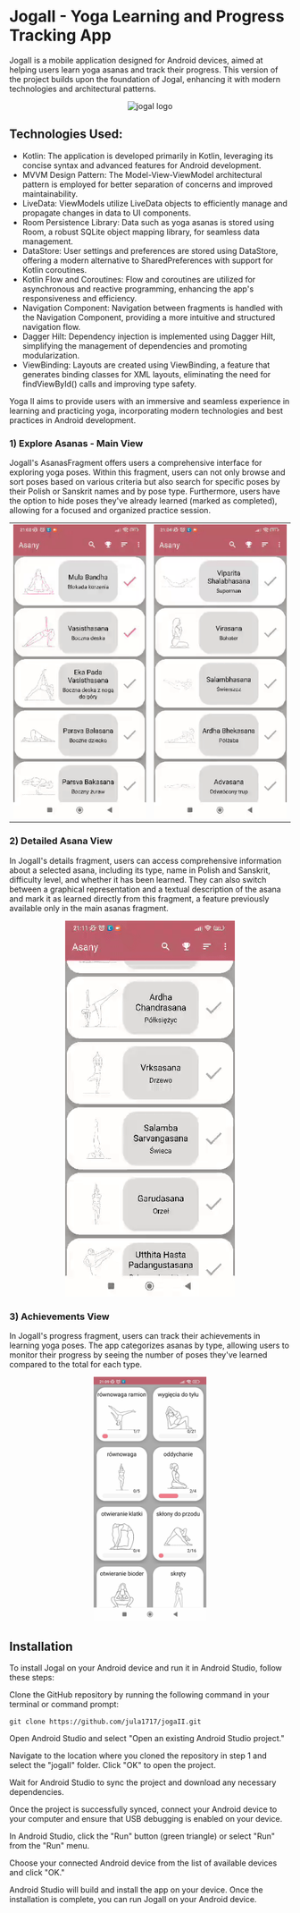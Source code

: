 # JogaII - Yoga Learning and Progress Tracking App

JogaII is a mobile application designed for Android devices, aimed at helping users learn yoga asanas and track their progress. This version of the project builds upon the foundation of JogaI, enhancing it with modern technologies and architectural patterns.

<div align="center">
  <img src="https://github.com/jula1717/jogaI/assets/82888111/16e57a4a-94be-404b-84f9-589a6e8fbb87" alt="jogaI logo">
</div>

## Technologies Used:
 - Kotlin: The application is developed primarily in Kotlin, leveraging its concise syntax and advanced features for Android development.
 - MVVM Design Pattern: The Model-View-ViewModel architectural pattern is employed for better separation of concerns and improved maintainability.
 - LiveData: ViewModels utilize LiveData objects to efficiently manage and propagate changes in data to UI components.
 - Room Persistence Library: Data such as yoga asanas is stored using Room, a robust SQLite object mapping library, for seamless data management.
 - DataStore: User settings and preferences are stored using DataStore, offering a modern alternative to SharedPreferences with support for Kotlin coroutines.
 - Kotlin Flow and Coroutines: Flow and coroutines are utilized for asynchronous and reactive programming, enhancing the app's responsiveness and efficiency.
 - Navigation Component: Navigation between fragments is handled with the Navigation Component, providing a more intuitive and structured navigation flow.
 - Dagger Hilt: Dependency injection is implemented using Dagger Hilt, simplifying the management of dependencies and promoting modularization.
 - ViewBinding: Layouts are created using ViewBinding, a feature that generates binding classes for XML layouts, eliminating the need for findViewById() calls and improving type safety.

Yoga II aims to provide users with an immersive and seamless experience in learning and practicing yoga, incorporating modern technologies and best practices in Android development.

### 1) Explore Asanas - Main View
JogaII's AsanasFragment offers users a comprehensive interface for exploring yoga poses. Within this fragment, users can not only browse and sort poses based on various criteria but also search for specific poses by their Polish or Sanskrit names and by pose type. Furthermore, users have the option to hide poses they've already learned (marked as completed), allowing for a focused and organized practice session.

<div align="center">
  <table>
    <tr>
      <td><img src="https://github.com/jula1717/jogaII/blob/4f49542c2e8ac2699a0e60c205d9b0dc09ecf582/hide.gif?raw=true" alt="hide completed"></td>
      <td><img src="https://github.com/jula1717/jogaII/blob/4f49542c2e8ac2699a0e60c205d9b0dc09ecf582/search.gif?raw=true" alt="search"></td>
    </tr>
  </table>
</div>

### 2) Detailed Asana View
In JogaII's details fragment, users can access comprehensive information about a selected asana, including its type, name in Polish and Sanskrit, difficulty level, and whether it has been learned. They can also switch between a graphical representation and a textual description of the asana and mark it as learned directly from this fragment, a feature previously available only in the main asanas fragment.
<div align="center">
  <img src="https://github.com/jula1717/jogaII/blob/4f49542c2e8ac2699a0e60c205d9b0dc09ecf582/details.gif?raw=true" alt="details">
</div>

### 3) Achievements View
In JogaII's progress fragment, users can track their achievements in learning yoga poses. The app categorizes asanas by type, allowing users to monitor their progress by seeing the number of poses they've learned compared to the total for each type.

<div align="center">
  <img src="https://github.com/jula1717/jogaII/blob/4f49542c2e8ac2699a0e60c205d9b0dc09ecf582/progress.jpg?raw=true" alt="progress" width="40%">
</div>

## Installation
To install JogaI on your Android device and run it in Android Studio, follow these steps:

Clone the GitHub repository by running the following command in your terminal or command prompt:

```
git clone https://github.com/jula1717/jogaII.git
```
Open Android Studio and select "Open an existing Android Studio project."

Navigate to the location where you cloned the repository in step 1 and select the "jogaII" folder. Click "OK" to open the project.

Wait for Android Studio to sync the project and download any necessary dependencies.

Once the project is successfully synced, connect your Android device to your computer and ensure that USB debugging is enabled on your device.

In Android Studio, click the "Run" button (green triangle) or select "Run" from the "Run" menu.

Choose your connected Android device from the list of available devices and click "OK."

Android Studio will build and install the app on your device. Once the installation is complete, you can run JogaII on your Android device.
